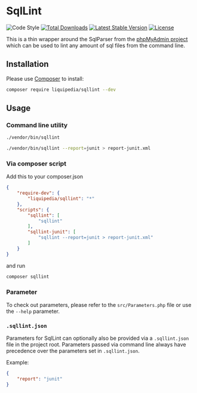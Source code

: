 # SqlLint
![Code Style](https://github.com/Liquipedia/SqlLint/workflows/Code%20Style/badge.svg)
<a href="https://packagist.org/packages/liquipedia/sqllint"><img src="https://img.shields.io/packagist/dt/liquipedia/sqllint" alt="Total Downloads"></a>
<a href="https://packagist.org/packages/liquipedia/sqllint"><img src="https://img.shields.io/packagist/v/liquipedia/sqllint" alt="Latest Stable Version"></a>
<a href="https://packagist.org/packages/liquipedia/sqllint"><img src="https://img.shields.io/packagist/l/liquipedia/sqllint" alt="License"></a>

This is a thin wrapper around the SqlParser from the [phpMyAdmin project][1] which can be used to lint any amount of sql files from the command line.

## Installation

Please use [Composer][2] to install:

```sh
composer require liquipedia/sqllint --dev
```

## Usage

### Command line utility

```sh
./vendor/bin/sqllint
```

```sh
./vendor/bin/sqllint --report=junit > report-junit.xml
```

### Via composer script

Add this to your composer.json

```json
{
	"require-dev": {
		"liquipedia/sqllint": "*"
	},
	"scripts": {
		"sqllint": [
			"sqllint"
		],
		"sqllint-junit": [
			"sqllint --report=junit > report-junit.xml"
		]
	}
}
```

and run

```sh
composer sqllint
```

### Parameter
To check out parameters, please refer to the `src/Parameters.php` file or use the `--help` parameter.

### `.sqllint.json`
Parameters for SqlLint can optionally also be provided via a `.sqllint.json` file in the project root. Parameters passed via command line always have precedence over the parameters set in `.sqllint.json`.

Example:
```json
{
	"report": "junit"
}
```

[1]:https://github.com/phpmyadmin/sql-parser
[2]:https://getcomposer.org/
